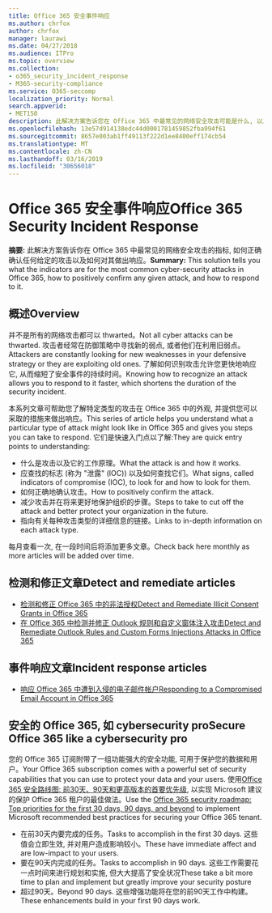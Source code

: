 ```yaml
---
title: Office 365 安全事件响应
ms.author: chrfox
author: chrfox
manager: laurawi
ms.date: 04/27/2018
ms.audience: ITPro
ms.topic: overview
ms.collection:
- o365_security_incident_response
- M365-security-compliance
ms.service: O365-seccomp
localization_priority: Normal
search.appverid:
- MET150
description: 此解决方案告诉您在 Office 365 中最常见的网络安全攻击可能是什么, 以及如何对其进行响应
ms.openlocfilehash: 13e57d914138edc44d0001781459852fba994f61
ms.sourcegitcommit: 8657e003ab1ff49113f222d1ee8400eff174cb54
ms.translationtype: MT
ms.contentlocale: zh-CN
ms.lasthandoff: 03/16/2019
ms.locfileid: "30656018"
---
```

# <a name="office-365-security-incident-response"></a><span data-ttu-id="a4d1a-103">Office 365 安全事件响应</span><span class="sxs-lookup"><span data-stu-id="a4d1a-103">Office 365 Security Incident Response</span></span>

 <span data-ttu-id="a4d1a-104">**摘要:** 此解决方案告诉你在 Office 365 中最常见的网络安全攻击的指标, 如何正确确认任何给定的攻击以及如何对其做出响应。</span><span class="sxs-lookup"><span data-stu-id="a4d1a-104">**Summary:** This solution tells you what the indicators are for the most common cyber-security attacks in Office 365, how to positively confirm any given attack, and how to respond to it.</span></span>
  
## <a name="overview"></a><span data-ttu-id="a4d1a-105">概述</span><span class="sxs-lookup"><span data-stu-id="a4d1a-105">Overview</span></span>
<span data-ttu-id="a4d1a-106">并不是所有的网络攻击都可以 thwarted。</span><span class="sxs-lookup"><span data-stu-id="a4d1a-106">Not all cyber attacks can be thwarted.</span></span> <span data-ttu-id="a4d1a-107">攻击者经常在防御策略中寻找新的弱点, 或者他们在利用旧弱点。</span><span class="sxs-lookup"><span data-stu-id="a4d1a-107">Attackers are constantly looking for new weaknesses in your defensive strategy or they are exploiting old ones.</span></span> <span data-ttu-id="a4d1a-108">了解如何识别攻击允许您更快地响应它, 从而缩短了安全事件的持续时间。</span><span class="sxs-lookup"><span data-stu-id="a4d1a-108">Knowing how to recognize an attack allows you to respond to it faster, which shortens the duration of the security incident.</span></span>

<span data-ttu-id="a4d1a-109">本系列文章可帮助您了解特定类型的攻击在 Office 365 中的外观, 并提供您可以采取的措施来做出响应。</span><span class="sxs-lookup"><span data-stu-id="a4d1a-109">This series of article helps you understand what a particular type of attack might look like in Office 365 and gives you steps you can take to respond.</span></span> <span data-ttu-id="a4d1a-110">它们是快速入门点以了解:</span><span class="sxs-lookup"><span data-stu-id="a4d1a-110">They are quick entry points to understanding:</span></span>
 
- <span data-ttu-id="a4d1a-111">什么是攻击以及它的工作原理。</span><span class="sxs-lookup"><span data-stu-id="a4d1a-111">What the attack is and how it works.</span></span>
- <span data-ttu-id="a4d1a-112">应查找的标志 (称为 "泄露" (IOC)) 以及如何查找它们。</span><span class="sxs-lookup"><span data-stu-id="a4d1a-112">What signs, called indicators of compromise (IOC), to look for and how to look for them.</span></span>
- <span data-ttu-id="a4d1a-113">如何正确地确认攻击。</span><span class="sxs-lookup"><span data-stu-id="a4d1a-113">How to positively confirm the attack.</span></span>
- <span data-ttu-id="a4d1a-114">减少攻击并在将来更好地保护组织的步骤。</span><span class="sxs-lookup"><span data-stu-id="a4d1a-114">Steps to take to cut off the attack and better protect your organization in the future.</span></span>
- <span data-ttu-id="a4d1a-115">指向有关每种攻击类型的详细信息的链接。</span><span class="sxs-lookup"><span data-stu-id="a4d1a-115">Links to in-depth information on each attack type.</span></span>

<span data-ttu-id="a4d1a-116">每月查看一次, 在一段时间后将添加更多文章。</span><span class="sxs-lookup"><span data-stu-id="a4d1a-116">Check back here monthly as more articles will be added over time.</span></span>

## <a name="detect-and-remediate-articles"></a><span data-ttu-id="a4d1a-117">检测和修正文章</span><span class="sxs-lookup"><span data-stu-id="a4d1a-117">Detect and remediate articles</span></span>

- [<span data-ttu-id="a4d1a-118">检测和修正 Office 365 中的非法授权</span><span class="sxs-lookup"><span data-stu-id="a4d1a-118">Detect and Remediate Illicit Consent Grants in Office 365</span></span>](detect-and-remediate-illicit-consent-grants.md)
- [<span data-ttu-id="a4d1a-119">在 Office 365 中检测并修正 Outlook 规则和自定义窗体注入攻击</span><span class="sxs-lookup"><span data-stu-id="a4d1a-119">Detect and Remediate Outlook Rules and Custom Forms Injections Attacks in Office 365</span></span>](detect-and-remediate-outlook-rules-forms-attack.md)
 
## <a name="incident-response-articles"></a><span data-ttu-id="a4d1a-120">事件响应文章</span><span class="sxs-lookup"><span data-stu-id="a4d1a-120">Incident response articles</span></span>

- [<span data-ttu-id="a4d1a-121">响应 Office 365 中遭到入侵的电子邮件帐户</span><span class="sxs-lookup"><span data-stu-id="a4d1a-121">Responding to a Compromised Email Account in Office 365</span></span>](responding-to-a-compromised-email-account.md)

## <a name="secure-office-365-like-a-cybersecurity-pro"></a><span data-ttu-id="a4d1a-122">安全的 Office 365, 如 cybersecurity pro</span><span class="sxs-lookup"><span data-stu-id="a4d1a-122">Secure Office 365 like a cybersecurity pro</span></span>
<span data-ttu-id="a4d1a-123">您的 Office 365 订阅附带了一组功能强大的安全功能, 可用于保护您的数据和用户。</span><span class="sxs-lookup"><span data-stu-id="a4d1a-123">Your Office 365 subscription comes with a powerful set of security capabilities that you can use to protect your data and your users.</span></span>  <span data-ttu-id="a4d1a-124">使用[Office 365 安全路线图: 前30天、90天和更高版本的首要优先级](https://support.office.com/article/Office-365-security-roadmap-Top-priorities-for-the-first-30-days-90-days-and-beyond-28c86a1c-e4dd-4aad-a2a6-c768a21cb352), 以实现 Microsoft 建议的保护 Office 365 租户的最佳做法。</span><span class="sxs-lookup"><span data-stu-id="a4d1a-124">Use the [Office 365 security roadmap: Top priorities for the first 30 days, 90 days, and beyond](https://support.office.com/article/Office-365-security-roadmap-Top-priorities-for-the-first-30-days-90-days-and-beyond-28c86a1c-e4dd-4aad-a2a6-c768a21cb352) to implement Microsoft recommended best practices for securing your Office 365 tenant.</span></span>
- <span data-ttu-id="a4d1a-125">在前30天内要完成的任务。</span><span class="sxs-lookup"><span data-stu-id="a4d1a-125">Tasks to accomplish in the first 30 days.</span></span>  <span data-ttu-id="a4d1a-126">这些值会立即生效, 并对用户造成影响较小。</span><span class="sxs-lookup"><span data-stu-id="a4d1a-126">These have immediate affect and are low-impact to your users.</span></span>
- <span data-ttu-id="a4d1a-127">要在90天内完成的任务。</span><span class="sxs-lookup"><span data-stu-id="a4d1a-127">Tasks to accomplish in 90 days.</span></span> <span data-ttu-id="a4d1a-128">这些工作需要花一点时间来进行规划和实施, 但大大提高了安全状况</span><span class="sxs-lookup"><span data-stu-id="a4d1a-128">These take a bit more time to plan and implement but greatly improve your security posture</span></span>
- <span data-ttu-id="a4d1a-129">超过90天。</span><span class="sxs-lookup"><span data-stu-id="a4d1a-129">Beyond 90 days.</span></span> <span data-ttu-id="a4d1a-130">这些增强功能将在您的前90天工作中构建。</span><span class="sxs-lookup"><span data-stu-id="a4d1a-130">These enhancements build in your first 90 days work.</span></span>






